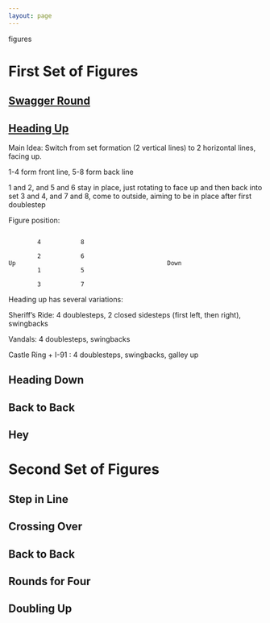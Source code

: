 ```yaml
---
layout: page
---
```


figures

# First Set of Figures

## [Swagger Round](#swagger-round)

## [Heading Up](#heading-up)

Main Idea: Switch from set formation (2 vertical lines) to 2 horizontal lines, facing up.

1-4 form front line, 5-8 form back line

1 and 2, and 5 and 6 stay in place, just rotating to face up and then back into set
3 and 4, and 7 and 8, come to outside, aiming to be in place after first doublestep

Figure position:

```

        4			8

        2			6
Up											Down
        1			5

        3			7

```
Heading up has several variations:

Sheriff’s Ride: 4 doublesteps, 2 closed sidesteps (first left, then right), swingbacks

Vandals: 4 doublesteps, swingbacks

Castle Ring + I-91 : 4 doublesteps, swingbacks, galley up


## Heading Down

## Back to Back

## Hey

# Second Set of Figures

## Step in Line

## Crossing Over

## Back to Back

## Rounds for Four

## Doubling Up

